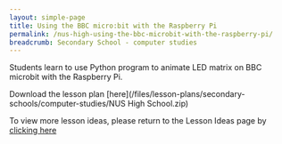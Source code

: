```yaml
---
layout: simple-page
title: Using the BBC micro:bit with the Raspberry Pi
permalink: /nus-high-using-the-bbc-microbit-with-the-raspberry-pi/
breadcrumb: Secondary School - computer studies
---
```


Students learn to use Python program to animate LED matrix on BBC microbit with the Raspberry Pi.

Download the lesson plan [here](/files/lesson-plans/secondary-schools/computer-studies/NUS High School.zip)

To view more lesson ideas, please return to the Lesson Ideas page by [clicking here](/in-schools/digital-maker/lesson-ideas-secondary/)
